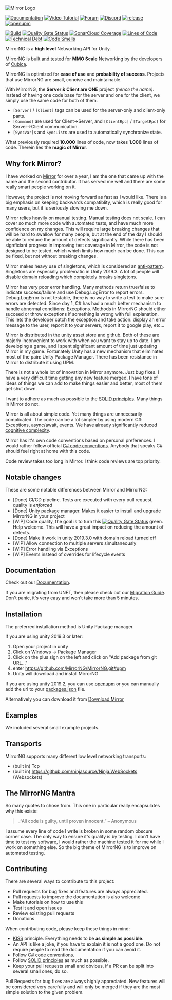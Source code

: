![Mirror Logo](https://i.imgur.com/ikP9eYs.png)

[![Documentation](https://img.shields.io/badge/documentation-brightgreen.svg)](https://mirrorng.github.io/MirrorNG/)
[![Video Tutorial](https://img.shields.io/badge/video_tutorial-brightgreen.svg)](https://www.youtube.com/playlist?list=PLkx8oFug638oBYF5EOwsSS-gOVBXj1dkP)
[![Forum](https://img.shields.io/badge/forum-brightgreen.svg)](https://forum.unity.com/threads/mirror-networking-for-unity-aka-hlapi-community-edition.425437/)
[![Discord](https://img.shields.io/discord/343440455738064897.svg)](https://discordapp.com/invite/N9QVxbM)
[![release](https://img.shields.io/github/release/MirrorNG/MirrorNG.svg)](https://github.com/MirrorNG/MirrorNG/releases/latest)
[![openupm](https://img.shields.io/npm/v/com.mirrorng.mirrorng?label=openupm&registry_uri=https://package.openupm.com)](https://openupm.com/packages/com.mirrorng.mirrorng/)

[![Build](https://github.com/MirrorNG/MirrorNG/workflows/CI/badge.svg)](https://github.com/MirrorNG/MirrorNG/actions?query=workflow%3ACI)
[![Quality Gate Status](https://sonarcloud.io/api/project_badges/measure?project=MirrorNG_MirrorNG&metric=alert_status)](https://sonarcloud.io/dashboard?id=MirrorNG_MirrorNG)
[![SonarCloud Coverage](https://sonarcloud.io/api/project_badges/measure?project=MirrorNG_MirrorNG&metric=coverage)](https://sonarcloud.io/component_measures?id=MirrorNG_MirrorNG&metric=coverage)
[![Lines of Code](https://sonarcloud.io/api/project_badges/measure?project=MirrorNG_MirrorNG&metric=ncloc)](https://sonarcloud.io/dashboard?id=MirrorNG_MirrorNG)
[![Technical Debt](https://sonarcloud.io/api/project_badges/measure?project=MirrorNG_MirrorNG&metric=sqale_index)](https://sonarcloud.io/dashboard?id=MirrorNG_MirrorNG)
[![Code Smells](https://sonarcloud.io/api/project_badges/measure?project=MirrorNG_MirrorNG&metric=code_smells)](https://sonarcloud.io/dashboard?id=MirrorNG_MirrorNG)


MirrorNG is a **high level** Networking API for Unity.

MirrorNG is built [and tested](https://www.youtube.com/watch?v=mDCNff1S9ZU) for **MMO Scale** Networking by the developers of  [Cubica](https://cubica.net).

MirrorNG is optimized for **ease of use** and **probability of success**. Projects that use MirrorNG are small, concise and maintainable.

With MirrorNG, the **Server & Client are ONE** project _(hence the name)_. Instead of having one code base for the server and one for the client, we simply use the same code for both of them.
* `[Server]` / `[Client]` tags can be used for the server-only and client-only parts.
* `[Command]` are used for Client->Server, and `[ClientRpc]` / `[TargetRpc]` for Server->Client communication.
* `[SyncVar]`s and `SyncList`s are used to automatically synchronize state.

What previously required **10.000** lines of code, now takes **1.000** lines of code. Therein lies the **magic of Mirror**.

## Why fork Mirror?
I have worked on [Mirror](https://github.com/vis2k/Mirror) for over a year, I am the one that came up with the name and the second contributor. It has served me well and there are some really smart people working on it.

However, the project is not moving forward as fast as I would like. There is a big emphasis on keeping backwards compatiblity, which is really good for many users, but it is seriously slowing me down.

Mirror relies heavily on manual testing.  Manual testing does not scale. I can cover so much more code with automated tests, and have much more confidence on my changes. This will require large breaking changes that will be hard to swallow for many people,  but at the end of the day I should be able to reduce the amount of defects significantly. While there has been signficiant progress in improving test coverage in Mirror, the code is not designed to be tested, which which limits how much can be done.  This can be fixed, but not without breaking changes.

Mirror makes heavy use of singletons, which is considered an [anti-pattern](https://www.dotnetcurry.com/patterns-practices/1350/singleton-design-anti-pattern-csharp). Singletons are especially problematic in Unity 2019.3.  A lot of people will disable domain reloading which completely breaks singletons. 

Mirror has very poor error handling. Many methods return true/false to indicate success/failure and use Debug.LogError to report errors. Debug.LogError is not testable,  there is no way to write a test to make sure errors are detected. Since day 1, C# has had a much better mechanism to handle abnormal conditions: Exceptions. Methods in MirrorNG should either succeed or throw exceptions if something is wrong with full explanation. This lets the developer catch the exception and take action:  display an error message to the user, report it to your servers, report it to google play, etc...

Mirror is distributed in the unity asset store and github. Both of these are majorly inconvenient to work with when you want to stay up to date.  I am developing a game,  and I spent significant amount of time just updating Mirror in my game. Fortunately Unity has a new mechanism that eliminates most of the pain:  Unity Package Manager.  There has been resistance in Mirror to distribute it using UPM.

There is not a whole lot of innovation in Mirror anymore.  Just bug fixes. I have a very difficult time getting any new feature merged.  I have tons of ideas of things we can add to make things easier and better, most of them get shut down.

I want to adhere as much as possible to the [SOLID principles](https://en.wikipedia.org/wiki/SOLID). Many things in Mirror do not.

Mirror is all about simple code. Yet many things are unnecesarily complicated. The code can be a lot simpler by using modern C#: Exceptions, async/await, events.  We have already significantly reduced [cognitive complexity](https://sonarcloud.io/project/activity?custom_metrics=cognitive_complexity&graph=custom&id=MirrorNG_MirrorNG).

Mirror has it's own code conventions based on personal preferences.  I would rather follow official [C# code conventions](https://docs.microsoft.com/en-us/dotnet/csharp/programming-guide/inside-a-program/coding-conventions).  Anybody that speaks C# should feel right at home with this code.

Code review takes too long in Mirror. I think code reviews are top priority.

## Notable changes

These are some notable differences between Mirror and MirrorNG:
* [Done] CI/CD pipeline.  Tests are executed with every pull request, quality is *enforced*
* [Done] Unity package manager.  Makes it easier to install and upgrade MirrorNG in your project
* [WIP] Code quality,  the goal is to turn this [![Quality Gate Status](https://sonarcloud.io/api/project_badges/measure?project=MirrorNG_MirrorNG&metric=alert_status)](https://sonarcloud.io/dashboard?id=MirrorNG_MirrorNG) green. Help welcome. This will have a great impact on reducing the amount of defects.
* [Done] Make it work in unity 2019.3.0 with domain reload turned off 
* [WIP] Allow connection to multiple servers simultaneously
* [WIP] Error handling via Exceptions
* [WIP] Events instead of overrides for lifecycle events

## Documentation
Check out our [Documentation](https://mirrorng.github.io/MirrorNG/).

If you are migrating from UNET, then please check out our [Migration Guide](https://mirrorng.github.io/MirrorNG//General/Migration.html). Don't panic, it's very easy and won't take more than 5 minutes.

## Installation
The preferred installation method is Unity Package manager.

If you are using unity 2019.3 or later: 

1) Open your project in unity
2) Click on Windows -> Package Manager
3) Click on the plus sign on the left and click on "Add package from git URL..."
4) enter https://github.com/MirrorNG/MirrorNG.git#upm
5) Unity will download and install MirrorNG

If you are using unity 2019.2, you can use [openupm](https://openupm.com/packages/com.mirrorng.mirrorng/) or you can manually add the url to your [packages.json](https://docs.unity3d.com/Manual/upm-git.html) file. 

Alternatively you can download it from [Download Mirror](https://github.com/MirrorNG/MirrorNG/releases) 

## Examples
We included several small example projects.

## Transports
MirrorNG supports many different low level networking transports:

* (built in) Tcp
* (built in) https://github.com/ninjasource/Ninja.WebSockets (Websockets)

## The MirrorNG Mantra
So many quotes to chose from.  This one in particular really encapsulates why this exists:

> _“All code is guilty, until proven innocent.” – Anonymous

I assume every line of code I write is broken in some random obscure corner case. The only way to ensure it's quality is by testing. I don't have time to test my software,  I would rather the machine tested it for me while I work on something else. So the big theme of MirrorNG is to improve on automated testing. 

## Contributing

There are several ways to contribute to this project:

* Pull requests for bug fixes and features are always appreciated.
* Pull requests to improve the documentation is also welcome
* Make tutorials on how to use this
* Test it and open issues
* Review existing pull requests
* Donations

When contributing code, please keep these things in mind:

* [KISS](https://en.wikipedia.org/wiki/KISS_principle) principle. Everything needs to be **as simple as possible**. 
* An API is like a joke,  if you have to explain it is not a good one.  Do not require people to read the documentation if you can avoid it.
* Follow [C# code conventions](https://docs.microsoft.com/en-us/dotnet/csharp/programming-guide/inside-a-program/coding-conventions).
* Follow [SOLID principles](https://en.wikipedia.org/wiki/SOLID) as much as possible. 
* Keep your pull requests small and obvious,  if a PR can be split into several small ones, do so.

Pull Requests for bug fixes are always highly appreciated. New features will be considered very carefully and will only be merged if they are the most simple solution to the given problem.
